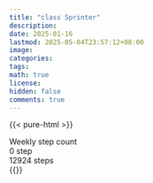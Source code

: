 ```yaml
---
title: "class Sprinter"
description: 
date: 2025-01-16
lastmod: 2025-05-04T23:57:12+08:00
image: 
categories: 
tags: 
math: true
license: 
hidden: false
comments: true
---
```

{{< pure-html >}}
<div class="chart-wrap vertical">
  <div class="title">Weekly step count</div>
  <div class="grid">
    <div class="bottom"> 0 step </div>
    <div class="bar" style="--bar-value:100%;" data-name="12924" title="04-28"></div>
    <div class="bar" style="--bar-value:52%;" data-name="6774" title="04-29"></div>
    <div class="bar" style="--bar-value:0%;" data-name="43" title="04-30"></div>
    <div class="bar" style="--bar-value:46%;" data-name="5909" title="05-01"></div>
    <div class="bar" style="--bar-value:91%;" data-name="11823" title="05-02"></div>
    <div class="bar" style="--bar-value:41%;" data-name="5343" title="05-03"></div>
    <div class="bar" style="--bar-value:38%;" data-name="4874" title="05-04"></div>
<div class="top"> 12924 steps </div>
  </div>
</div>
{{</ pure-html >}}